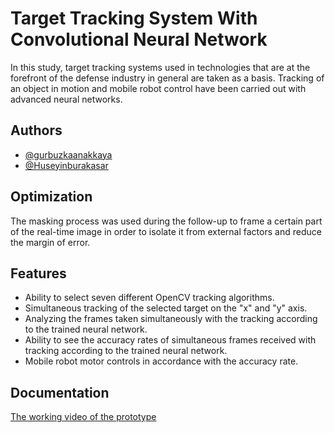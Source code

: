 
# Target Tracking System With Convolutional Neural Network

In this study, target tracking systems used in technologies that are at the forefront of the defense industry in general are taken as a basis. Tracking of an object in motion and mobile robot control have been carried out with advanced neural networks.



## Authors 

- [@gurbuzkaanakkaya](https://www.github.com/gurbuzkaanakkaya) 
- [@Huseyinburakasar](https://www.github.com/Huseyinburakasar)

  

  



  

    
## Optimization

The masking process was used during the follow-up to frame a certain part of the real-time image in order to isolate it from external factors and reduce the margin of error.

  


  
## Features

- Ability to select seven different OpenCV tracking algorithms. 
- Simultaneous tracking of the selected target on the "x" and "y" axis.
- Analyzing the frames taken simultaneously with the tracking according to the trained neural network.
- Ability to see the accuracy rates of simultaneous frames received with tracking according to the trained neural network.
- Mobile robot motor controls in accordance with the accuracy rate.
  

  
## Documentation

[The working video of the prototype](https://drive.google.com/file/d/1xCOU1kbxFT8KO7cZcMhXIt-KcbhieUoB/view?usp=sharing)

  

  

  
